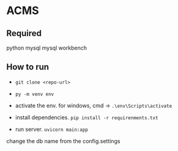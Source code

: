 # ACMS


## Required
python
mysql
mysql workbench

## How to run

* `git clone <repo-url>`

* `py -m venv env`

* activate the env. for windows, cmd -> `.\env\Scripts\activate`

* install dependencies. `pip install -r requirenments.txt`

* run server. `uvicorn main:app`


change the db name from the config.settings
